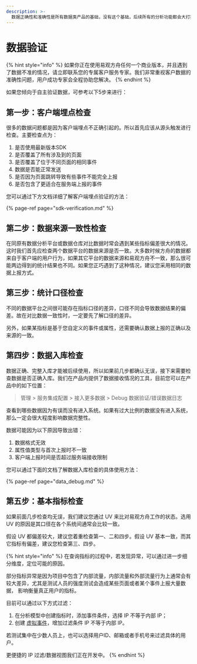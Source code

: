 ```yaml
---
description: >-
  数据正确性和准确性是所有数据类产品的基础，没有这个基础，后续所有的分析功能都会大打折扣，甚至完全无法使用。另外，当您需要从原有系统迁移到易观方舟，或者您希望将易观方舟的数据同您原有的数据仓库的数据进行比对校验时，也常会遇到和自己所期望的数据结果不一致的情况。如果您遇到这些情况，请不要着急，这些问题非常正常，本文会提供一些步骤帮助您更快地找到问题的原因。
---
```


# 数据验证

{% hint style="info" %}
如果你正在使用易观方舟任何一个商业版本，并且遇到了数据不准的情况，请立即联系您的专属客户服务专家。我们非常重视客户数据的准确性问题，用户成功专家会全程协助您解决。
{% endhint %}

如果您倾向于自主验证数据，可参考以下5步来进行：

## **第一步：客户端埋点检查**

很多的数据问题都是因为客户端埋点不正确引起的。所以首先应该从源头触发进行检查。主要检查点为：

1. 是否使用最新版本SDK
2. 是否覆盖了所有涉及到的页面
3. 是否覆盖了位于不同页面的相同事件
4. 数据是否能正常发送
5. 是否因为页面跳转导致有些事件不能完全上报
6. 是否包含了更适合在服务端上报的事件

您可以通过下方文档详细了解客户端埋点验证的方法：

{% page-ref page="sdk-verification.md" %}

## **第二步：数据来源一致性检查**

在同原有数据分析平台或数据仓库对比数据时常会遇到某些指标偏差很大的情况。这时我们首先应检查两个数据平台的数据来源是否一致。大多数时候方舟的数据都来自于客户端的用户行为，如果其它平台的数据来源和易观方舟不一致，那么很可能两边得到的统计结果也不同。如果您正巧遇到了这种情况，建议您采用相同的数据上报方式。

## **第三步：统计口径检查**

不同的数据平台之间很可能存在指标口径的差异，口径不同会导致数据结果的偏差。故在对比数据一致性时，一定要先了解口径的差异。

另外，如果某指标是基于您自定义的事件或属性，还需要确认数据上报的正确以及来源的一致。

## **第四步：数据入库检查**

数据正确、完整入库才能被后续使用，所以如果前几步都确认无误，接下来需要检查数据是否正确入库。我们在产品内提供了数据接收情况的工具，目前您可以在产品中的如下位置：

> 管理 &gt; 服务集成配置 &gt; 接入更多数据 &gt; Debug 数据验证/错误数据日志

查看到哪些数据因为有误而没有进入系统。如果有过大比例的数据没有进入系统，那么一定会很大程度影响数据完整性。

数据可能因为以下原因导致出错：

1. 数据格式无效
2. 属性值类型与首次上报时不一致
3. 客户端上报时间是否超过服务端接收限制

您可以通过下面的文档了解数据入库检查的具体使用方法：

{% page-ref page="data\_debug.md" %}

## **第五步：基本指标检查**

如果前面几步检查均无误，我们建议您通过 UV 来比对易观方舟工作的状态。选用 UV 的原因是其口径在各个系统间通常会比较一致。

假设 UV 都偏差较大，建议您着重检查第一、二和四步。假设 UV 基本一致，而其它指标有偏差，建议您检查第三、四步。

{% hint style="info" %}
在查询指标的过程中，若发现异常，可以通过进一步细分维度，定位可能的原因。

部分指标异常是因为项目中包含了内部流量，内部流量和外部流量行为上通常会有较大差异，尤其是测试人员的强度测试会造成某些页面或者某个事件上报大量数据， 影响衡量真正用户的指标。

目前可以通过以下方式过滤：

1. 在分析模型中创建指标时，添加事件条件，选择 IP 不等于内部 IP；
2. 创建 [虚拟事件](../../features/project-manegement/merged-events.md)，增加过滤条件 IP 不等于内部 IP。

若测试集中在少数人员上，也可以选择用户ID、邮箱或者手机号来过滤具体的用户。

更便捷的 IP 过滤/数据视图我们正在开发中。
{% endhint %}


